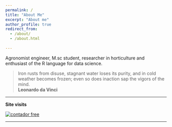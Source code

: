```yaml
---
permalink: /
title: "About Me"
excerpt: "About me"
author_profile: true
redirect_from: 
  - /about/
  - /about.html
  
---
```


Agronomist engineer, M.sc student, researcher in horticulture and enthusiast of the R language for data science.


> Iron rusts from disuse, stagnant water loses its purity, and in cold weather becomes frozen; even so does inaction sap the vigors of the mind.  
> **Leonardo da Vinci**

---


**Site visits**
  
<a href='https://www.counter12.com'><img src='https://www.counter12.com/img-414y5yAz9Yxya3Zz-24.gif' border='0' alt='contador free'></a><script type='text/javascript' src='https://www.counter12.com/ad.js?id=414y5yAz9Yxya3Zz'></script>

---

